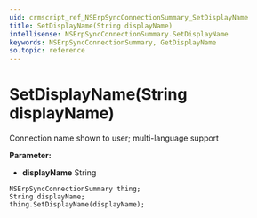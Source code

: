 ```yaml
---
uid: crmscript_ref_NSErpSyncConnectionSummary_SetDisplayName
title: SetDisplayName(String displayName)
intellisense: NSErpSyncConnectionSummary.SetDisplayName
keywords: NSErpSyncConnectionSummary, GetDisplayName
so.topic: reference
---
```


# SetDisplayName(String displayName)

Connection name shown to user; multi-language support

**Parameter:** 
* **displayName** String

```crmscript
NSErpSyncConnectionSummary thing;
String displayName;
thing.SetDisplayName(displayName);
```

